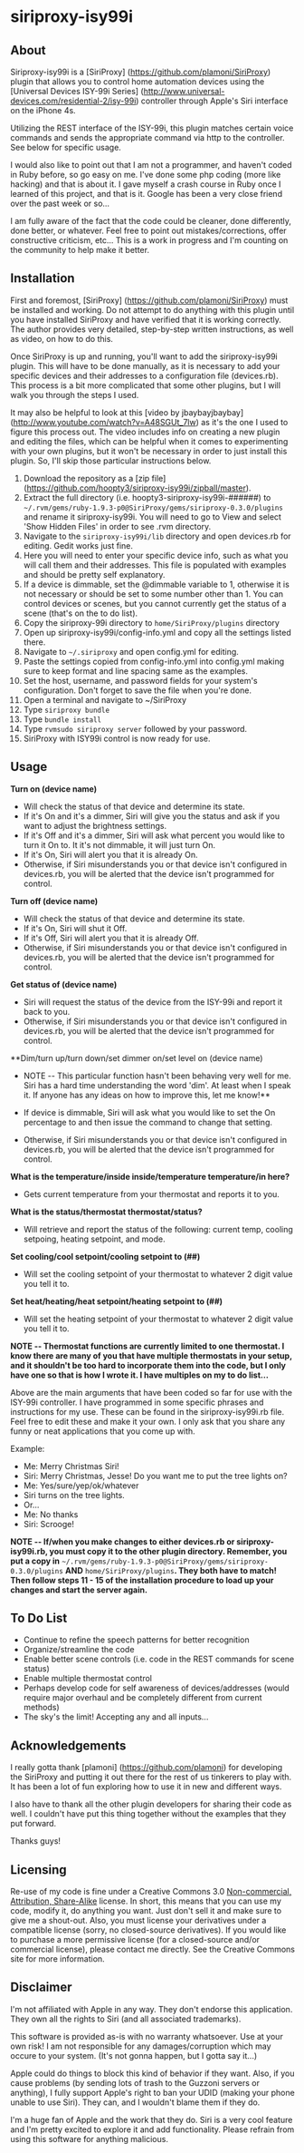 siriproxy-isy99i
================

About
-----

Siriproxy-isy99i is a [SiriProxy] (https://github.com/plamoni/SiriProxy) plugin that allows you to control home automation devices using the [Universal Devices ISY-99i Series] (http://www.universal-devices.com/residential-2/isy-99i) controller through Apple's Siri interface on the iPhone 4s.

Utilizing the REST interface of the ISY-99i, this plugin matches certain voice commands and sends the appropriate command via http to the controller.  See below for specific usage.

I would also like to point out that I am not a programmer, and haven't coded in Ruby before, so go easy on me.  I've done some php coding (more like hacking) and that is about it.  I gave myself a crash course in Ruby once I learned of this project, and that is it.  Google has been a very close friend over the past week or so...

I am fully aware of the fact that the code could be cleaner, done differently, done better, or whatever.  Feel free to point out mistakes/corrections, offer constructive criticism, etc... This is a work in progress and I'm counting on the community to help make it better.

Installation
------------

First and foremost, [SiriProxy] (https://github.com/plamoni/SiriProxy) must be installed and working.  Do not attempt to do anything with this plugin until you have installed SiriProxy and have verified that it is working correctly.  The author provides very detailed, step-by-step written instructions, as well as video, on how to do this.  

Once SiriProxy is up and running, you'll want to add the siriproxy-isy99i plugin.  This will have to be done manually, as it is necessary to add your specific devices and their addresses to a configuration file (devices.rb).  This process is a bit more complicated that some other plugins, but I will walk you through the steps I used.  

It may also be helpful to look at this [video by jbaybayjbaybay] (http://www.youtube.com/watch?v=A48SGUt_7lw) as it's the one I used to figure this process out.  The video includes info on creating a new plugin and editing the files, which can be helpful when it comes to experimenting with your own plugins, but it won't be necessary in order to just install this plugin.  So, I'll skip those particular instructions below.

1.  Download the repository as a [zip file] (https://github.com/hoopty3/siriproxy-isy99i/zipball/master).
2.  Extract the full directory (i.e. hoopty3-siriproxy-isy99i-######) to `~/.rvm/gems/ruby-1.9.3-p0@SiriProxy/gems/siriproxy-0.3.0/plugins` and rename it siriproxy-isy99i. You will need to go to View and select 'Show Hidden Files' in order to see .rvm directory.
3.  Navigate to the `siriproxy-isy99i/lib` directory and open devices.rb for editing.  Gedit works just fine.
4.  Here you will need to enter your specific device info, such as what you will call them and their addresses.  This file is populated with examples and should be pretty self explanatory.  
5.  If a device is dimmable, set the @dimmable variable to 1, otherwise it is not necessary or should be set to some number other than 1.  You can control devices or scenes, but you cannot currently get the status of a scene (that's on the to do list).
6.  Copy the siriproxy-99i directory to `home/SiriProxy/plugins` directory
7.  Open up siriproxy-isy99i/config-info.yml and copy all the settings listed there.
8.  Navigate to `~/.siriproxy` and open config.yml for editing.
9.  Paste the settings copied from config-info.yml into config.yml making sure to keep format and line spacing same as the examples.  
10. Set the host, username, and password fields for your system's configuration.  Don't forget to save the file when you're done.
11. Open a terminal and navigate to ~/SiriProxy
12. Type `siriproxy bundle` <enter>
13. Type `bundle install` <enter>
14. Type `rvmsudo siriproxy server` <enter> followed by your password.
15. SiriProxy with ISY99i control is now ready for use.

Usage
-----

**Turn on (device name)**

- Will check the status of that device and determine its state.  
- If it's On and it's a dimmer, Siri will give you the status and ask if you want to adjust the brightness settings.  
- If it's Off and it's a dimmer, Siri will ask what percent you would like to turn it On to.  It it's not dimmable, it will just turn On.
- If it's On, Siri will alert you that it is already On.
- Otherwise, if Siri misunderstands you or that device isn't configured in devices.rb, you will be alerted that the device isn't programmed for control.

**Turn off (device name)**

- Will check the status of that device and determine its state.  
- If it's On, Siri will shut it Off.  
- If it's Off, Siri will alert you that it is already Off.
- Otherwise, if Siri misunderstands you or that device isn't configured in devices.rb, you will be alerted that the device isn't programmed for control.

**Get status of (device name)**

- Siri will request the status of the device from the ISY-99i and report it back to you.
- Otherwise, if Siri misunderstands you or that device isn't configured in devices.rb, you will be alerted that the device isn't programmed for control.

**Dim/turn up/turn down/set dimmer on/set level on (device name)

- NOTE -- This particular function hasn't been behaving very well for me.  Siri has a hard time understanding the word 'dim'.  At least when I speak it.  If anyone has any ideas on how to improve this, let me know!**

- If device is dimmable, Siri will ask what you would like to set the On percentage to and then issue the command to change that setting.
- Otherwise, if Siri misunderstands you or that device isn't configured in devices.rb, you will be alerted that the device isn't programmed for control.

**What is the temperature/inside inside/temperature temperature/in here?**

- Gets current temperature from your thermostat and reports it to you.

**What is the status/thermostat thermostat/status?**

- Will retrieve and report the status of the following: current temp, cooling setpoing, heating setpoint, and mode.

**Set cooling/cool setpoint/cooling setpoint to (##)**

- Will set the cooling setpoint of your thermostat to whatever 2 digit value you tell it to.

**Set heat/heating/heat setpoint/heating setpoint to (##)**

- Will set the heating setpoint of your thermostat to whatever 2 digit value you tell it to.

**NOTE -- Thermostat functions are currently limited to one thermostat.  I know there are many of you that have multiple thermostats in your setup, and it shouldn't be too hard to incorporate them into the code, but I only have one so that is how I wrote it.  I have multiples on my to do list...**

Above are the main arguments that have been coded so far for use with the ISY-99i controller.  I have programmed in some specific phrases and instructions for my use.  These can be found in the siriproxy-isy99i.rb file.  Feel free to edit these and make it your own.  I only ask that you share any funny or neat applications that you come up with.

Example:

- Me:  Merry Christmas Siri!
- Siri: Merry Christmas, Jesse!  Do you want me to put the tree lights on?
- Me: Yes/sure/yep/ok/whatever
- Siri turns on the tree lights.
- Or...
- Me: No thanks
- Siri: Scrooge!

**NOTE -- If/when you make changes to either devices.rb or siriproxy-isy99i.rb, you must copy it to the other plugin directory.  Remember, you put a copy in** `~/.rvm/gems/ruby-1.9.3-p0@SiriProxy/gems/siriproxy-0.3.0/plugins` **AND** `home/SiriProxy/plugins`**.  They both have to match!  Then follow steps 11 - 15 of the installation procedure to load up your changes and start the server again.**

To Do List
----------

- Continue to refine the speech patterns for better recognition
- Organize/streamline the code
- Enable better scene controls (i.e. code in the REST commands for scene status)
- Enable multiple thermostat control
- Perhaps develop code for self awareness of devices/addresses (would require major overhaul and be completely different from current methods)
- The sky's the limit!  Accepting any and all inputs...

Acknowledgements
----------------

I really gotta thank [plamoni] (https://github.com/plamoni) for developing the SiriProxy and putting it out there for the rest of us tinkerers to play with.  It has been a lot of fun exploring how to use it in new and different ways.

I also have to thank all the other plugin developers for sharing their code as well.  I couldn't have put this thing together without the examples that they put forward.

Thanks guys!

Licensing
---------

Re-use of my code is fine under a Creative Commons 3.0 [Non-commercial, Attribution, Share-Alike](http://creativecommons.org/licenses/by-nc-sa/3.0/) license. In short, this means that you can use my code, modify it, do anything you want. Just don't sell it and make sure to give me a shout-out. Also, you must license your derivatives under a compatible license (sorry, no closed-source derivatives). If you would like to purchase a more permissive license (for a closed-source and/or commercial license), please contact me directly. See the Creative Commons site for more information.


Disclaimer
----------

I'm not affiliated with Apple in any way. They don't endorse this application. They own all the rights to Siri (and all associated trademarks). 

This software is provided as-is with no warranty whatsoever. Use at your own risk!  I am not responsible for any damages/corruption which may occure to your system.  (It's not gonna happen, but I gotta say it...)

Apple could do things to block this kind of behavior if they want. Also, if you cause problems (by sending lots of trash to the Guzzoni servers or anything), I fully support Apple's right to ban your UDID (making your phone unable to use Siri). They can, and I wouldn't blame them if they do.

I'm a huge fan of Apple and the work that they do. Siri is a very cool feature and I'm pretty excited to explore it and add functionality. Please refrain from using this software for anything malicious.
